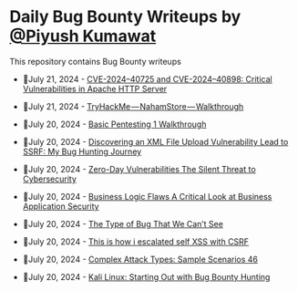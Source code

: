 # Daily Bug Bounty Writeups by [@Piyush Kumawat](https://twitter.com/piyush_supiy) 
This repository contains Bug Bounty writeups

<!-- BLOG-POST-LIST:START -->
 - 💯July 21, 2024 - [CVE-2024–40725 and CVE-2024–40898: Critical Vulnerabilities in Apache HTTP Server](https://infosecwriteups.com/cve-2024-40725-and-cve-2024-40898-critical-vulnerabilities-in-apache-http-server-d292084255dc?source=rss------bug_bounty-5) 

 - 💯July 21, 2024 - [TryHackMe — NahamStore — Walkthrough](https://medium.com/@nayanjyoti16/tryhackme-nahamstore-walkthrough-d4ecfe586c96?source=rss------bug_bounty-5) 

 - 💯July 20, 2024 - [Basic Pentesting 1 Walkthrough](https://erdemstar.medium.com/basic-pentesting-1-walkthrough-4e447a2ac35d?source=rss------bug_bounty-5) 

 - 💯July 20, 2024 - [Discovering an XML File Upload Vulnerability Lead to SSRF: My Bug Hunting Journey](https://javroot.medium.com/discovering-an-xml-file-upload-vulnerability-lead-to-ssrf-my-bug-hunting-journey-8e1bac89f60f?source=rss------bug_bounty-5) 

 - 💯July 20, 2024 - [Zero-Day Vulnerabilities The Silent Threat to Cybersecurity](https://medium.com/@Land2Cyber/zero-day-vulnerabilities-the-silent-threat-to-cybersecurity-9aa1fda21b8c?source=rss------bug_bounty-5) 

 - 💯July 20, 2024 - [Business Logic Flaws A Critical Look at Business Application Security](https://medium.com/@Land2Cyber/business-logic-flaws-a-critical-look-at-business-application-security-62e0ffc8c88b?source=rss------bug_bounty-5) 

 - 💯July 20, 2024 - [The Type of Bug That We Can’t See](https://medium.com/@The_StarHack3r/the-type-of-bug-that-we-cant-see-82ff07cdcd71?source=rss------bug_bounty-5) 

 - 💯July 20, 2024 - [This is how i escalated self XSS with CSRF](https://medium.com/@pvnk24/this-is-how-i-escalated-self-xss-with-csrf-80113ab3080e?source=rss------bug_bounty-5) 

 - 💯July 20, 2024 - [Complex Attack Types: Sample Scenarios 46](https://medium.com/@brsdncr/complex-attack-types-sample-scenarios-46-a6707ef9e910?source=rss------bug_bounty-5) 

 - 💯July 20, 2024 - [Kali Linux: Starting Out with Bug Bounty Hunting](https://medium.com/@nimrashahidktk3/kali-linux-starting-out-with-bug-bounty-hunting-d7a0150645bd?source=rss------bug_bounty-5) 
<!-- BLOG-POST-LIST:END -->
